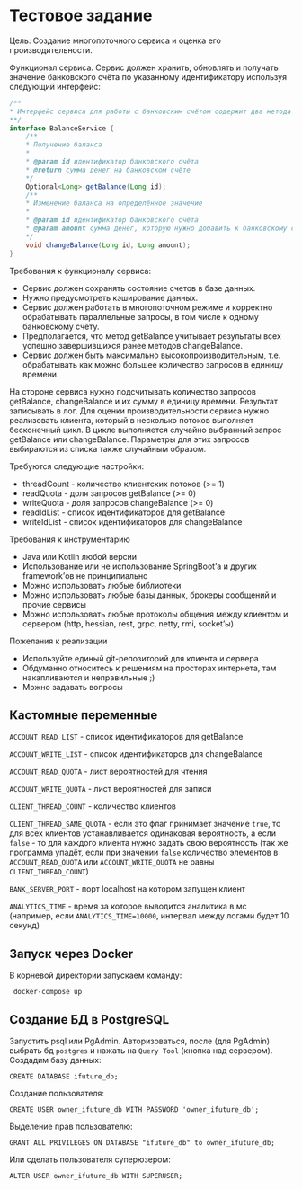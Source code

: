 # Тестовое задание

Цель: Создание многопоточного сервиса и оценка его производительности.

Функционал сервиса. Сервис должен хранить, обновлять и получать значение банковского счёта по указанному идентификатору
используя следующий интерфейс:

```java
/**
* Интерфейс сервиса для работы с банковским счётом содержит два метода
**/
interface BalanceService {
    /**
    * Получение баланса
    *
    * @param id идентификатор банковского счёта
    * @return сумма денег на банковском счёте
    */
    Optional<Long> getBalance(Long id);
    /**
    * Изменение баланса на определённое значение
    *
    * @param id идентификатор банковского счёта
    * @param amount сумма денег, которую нужно добавить к банковскому счёту
    */
    void changeBalance(Long id, Long amount);
}
```

Требования к функционалу сервиса:
- Сервис должен сохранять состояние счетов в базе данных.
- Нужно предусмотреть кэширование данных.
- Сервис должен работать в многопоточном режиме и корректно обрабатывать параллельные запросы, в том числе к одному банковскому счёту.
- Предполагается, что метод getBalance учитывает результаты всех успешно завершившихся ранее методов changeBalance.
- Сервис должен быть максимально высокопроизводительным, т.е. обрабатывать как можно большее количество запросов в единицу времени.

На стороне сервиса нужно подсчитывать количество запросов getBalance, changeBalance и их сумму в единицу времени. 
Результат записывать в лог. Для оценки производительности сервиса нужно реализовать клиента, который в несколько потоков 
выполняет бесконечный цикл. В цикле выполняется случайно выбранный запрос getBalance или changeBalance. 
Параметры для этих запросов выбираются из списка также случайным образом.

Требуются следующие настройки:
- threadCount - количество клиентских потоков (>= 1)
- readQuota   - доля запросов getBalance (>= 0)
- writeQuota  - доля запросов changeBalance (>= 0)
- readIdList  - список идентификаторов для getBalance
- writeIdList - список идентификаторов для changeBalance

Требования к инструментарию
- Java или Kotlin любой версии
- Использование или не использование SpringBoot’а и других framework’ов не принципиально
- Можно использовать любые библиотеки
- Можно использовать любые базы данных, брокеры сообщений и прочие сервисы
- Можно использовать любые протоколы общения между клиентом и сервером (http, hessian, rest, grpc, netty, rmi, socket’ы)

Пожелания к реализации
- Используйте единый git-репозиторий для клиента и сервера
- Обдуманно относитесь к решениям на просторах интернета, там накапливаются и неправильные ;)
- Можно задавать вопросы

## Кастомные переменные 
`ACCOUNT_READ_LIST` - список идентификаторов для getBalance

`ACCOUNT_WRITE_LIST` - список идентификаторов для changeBalance

`ACCOUNT_READ_QUOTA` - лист вероятностей для чтения

`ACCOUNT_WRITE_QUOTA` - лист вероятностей для записи

`CLIENT_THREAD_COUNT` - количество клиентов 

`CLIENT_THREAD_SAME_QUOTA` - если это флаг принимает значение `true`, то для всех клиентов устанавливается одинаковая
вероятность, а если `false` - то для каждого клиента нужно задать свою вероятность (так же программа упадёт, если
при значении `false` количество элементов в `ACCOUNT_READ_QUOTA` или `ACCOUNT_WRITE_QUOTA` не равны `CLIENT_THREAD_COUNT`)

`BANK_SERVER_PORT` - порт localhost на котором запущен клиент

`ANALYTICS_TIME` - время за которое выводится аналитика в мс 
(например, если `ANALYTICS_TIME=10000`, интервал между логами будет 10 секунд)


## Запуск через Docker

В корневой директории запускаем команду:

```
 docker-compose up
```

## Создание БД в PostgreSQL

Запустить psql или PgAdmin. Авторизоваться, после (для PgAdmin) выбрать бд `postgres` и нажать на `Query Tool` (кнопка над сервером).
Создадим базу данных:

```
CREATE DATABASE ifuture_db;
```

Создание пользователя:

```
CREATE USER owner_ifuture_db WITH PASSWORD 'owner_ifuture_db';
```

Выделение прав пользователю:

```
GRANT ALL PRIVILEGES ON DATABASE "ifuture_db" to owner_ifuture_db;
```

Или сделать пользователя суперюзером:

```
ALTER USER owner_ifuture_db WITH SUPERUSER;
```
